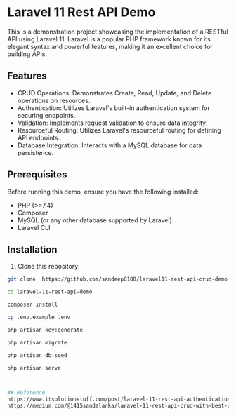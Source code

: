 # Laravel 11 Rest API Demo

This is a demonstration project showcasing the implementation of a RESTful API using Laravel 11. Laravel is a popular PHP framework known for its elegant syntax and powerful features, making it an excellent choice for building APIs.

## Features

- CRUD Operations: Demonstrates Create, Read, Update, and Delete operations on resources.
- Authentication: Utilizes Laravel's built-in authentication system for securing endpoints.
- Validation: Implements request validation to ensure data integrity.
- Resourceful Routing: Utilizes Laravel's resourceful routing for defining API endpoints.
- Database Integration: Interacts with a MySQL database for data persistence.

## Prerequisites

Before running this demo, ensure you have the following installed:

- PHP (>=7.4)
- Composer
- MySQL (or any other database supported by Laravel)
- Laravel CLI

## Installation

1. Clone this repository:

```bash
git clone  https://github.com/sandeep0108/laravel11-rest-api-crud-demo.git

cd laravel-11-rest-api-demo

composer install

cp .env.example .env

php artisan key:generate

php artisan migrate

php artisan db:seed

php artisan serve



## Reference
https://www.itsolutionstuff.com/post/laravel-11-rest-api-authentication-using-sanctum-tutorialexample.html
https://medium.com/@1415sandalanka/laravel-11-rest-api-crud-with-best-practices-fcc26505e0d2
